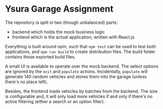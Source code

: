 Ysura Garage Assignment
=======================

The repository is split in two (though unbalanced) parts:

- backend which holds the mock business logic
- frontend which is the actual application, written with React.js

Everything is built around npm, such that `npm test` can be used to test both applications, and
`npm run build` to create distribution files. The build folder contains those exported build
files.


A small UI is available to operate over the mock backend. The select options are ignored by the
`exit` and `populate` actions. Incidentally, `populate` will generate 140 random vehicles and stores
them into the garage (unless there's no place left).

Besides, the frontend loads vehicles by batches from the backend. The size is configurable and,
it will only load more vehicles if and only if there's no active filtering (either a search or
an option filter). 
